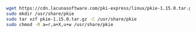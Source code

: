 ﻿```sh
wget https://cdn.lacunasoftware.com/pki-express/linux/pkie-1.15.0.tar.gz
sudo mkdir /usr/share/pkie
sudo tar xzf pkie-1.15.0.tar.gz -C /usr/share/pkie
sudo chmod -R a=r,a+X,u+w /usr/share/pkie
```
